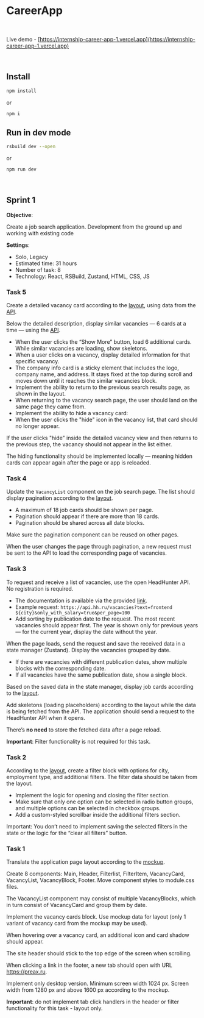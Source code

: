 # CareerApp

<br>

Live demo - [https://internship-career-app-1.vercel.app](https://internship-career-app-1.vercel.app)

<br>

## Install

```sh
npm install
```
or
```sh
npm i
```

## Run in dev mode

```sh
rsbuild dev --open
```
or
```sh
npm run dev
```

<br>

## Sprint 1

**Objective**:

Create a job search application. Development from the ground up and working with existing code

**Settings**:
+ Solo, Legacy
+ Estimated time: 31 hours
+ Number of task: 8
+ Technology: React, RSBuild, Zustand, HTML, CSS, JS

### Task 5

Create a detailed vacancy card according to the [layout](https://www.figma.com/design/VYUI4nmYxe4uIcwd1d4GQ3/Career-App.-1-sprint.-5-task?m=auto&t=5IxYMpyV8TeDAo4h-6), using data from the [API](https://dev.hh.ru/).

Below the detailed description, display similar vacancies — 6 cards at a time — using the [API](https://dev.hh.ru/). 

- When the user clicks the “Show More” button, load 6 additional cards. While similar vacancies are loading, show skeletons.
- When a user clicks on a vacancy, display detailed information for that specific vacancy.
- The company info card is a sticky element that includes the logo, company name, and address. It stays fixed at the top during scroll and moves down until it reaches the similar vacancies block.
- Implement the ability to return to the previous search results page, as shown in the layout.
- When returning to the vacancy search page, the user should land on the same page they came from.
- Implement the ability to hide a vacancy card:
- When the user clicks the "hide" icon in the vacancy list, that card should no longer appear.

If the user clicks "hide" inside the detailed vacancy view and then returns to the previous step, the vacancy should not appear in the list either.

The hiding functionality should be implemented locally — meaning hidden cards can appear again after the page or app is reloaded.

### Task 4

Update the `VacancyList` component on the job search page. The list should display pagination according to the [layout](https://www.figma.com/design/Lo2AXtYSyoMUE0vlAGhZuK/Career-App.-1-sprint.-4-task?m=auto&t=5IxYMpyV8TeDAo4h-6).

- A maximum of 18 job cards should be shown per page.
- Pagination should appear if there are more than 18 cards.
- Pagination should be shared across all date blocks.

Make sure the pagination component can be reused on other pages.

When the user changes the page through pagination, a new request must be sent to the API to load the corresponding page of vacancies.

### Task 3

To request and receive a list of vacancies, use the open HeadHunter API. No registration is required.

- The documentation is available via the provided [link](https://api.hh.ru/openapi/redoc#tag/Poisk-vakansij/operation/get-vacancies).
- Example request: `https://api.hh.ru/vacancies?text=frontend ${city}&only_with_salary=true&per_page=100`
- Add sorting by publication date to the request. The most recent vacancies should appear first. The year is shown only for previous years — for the current year, display the date without the year.

When the page loads, send the request and save the received data in a state manager (Zustand). Display the vacancies grouped by date.

- If there are vacancies with different publication dates, show multiple blocks with the corresponding date.
- If all vacancies have the same publication date, show a single block.

Based on the saved data in the state manager, display job cards according to the [layout](https://www.figma.com/design/Gg5551ZnkWqX4rmsymLeZi/Career-App.-1-sprint.-3-task?m=auto&t=5IxYMpyV8TeDAo4h-6).

Add skeletons (loading placeholders) according to the layout while the data is being fetched from the API.
The application should send a request to the HeadHunter API when it opens.

There’s **no need** to store the fetched data after a page reload.

**Important**: Filter functionality is not required for this task.

### Task 2

According to the [layout](https://www.figma.com/design/g5BMgCayMBLgUkNHhc4M1Y/Career-App.-1-sprint.-2-task?m=auto&t=5IxYMpyV8TeDAo4h-6), create a filter block with options for city, employment type, and additional filters. The filter data should be taken from the layout.

- Implement the logic for opening and closing the filter section.
- Make sure that only one option can be selected in radio button groups, and multiple options can be selected in checkbox groups.
- Add a custom-styled scrollbar inside the additional filters section.

Important: You don’t need to implement saving the selected filters in the state or the logic for the “clear all filters” button.

### Task 1

Translate the application page layout according to the [mockup](https://www.figma.com/file/6HkVxXvjbAj2X5Og4p2GAM/Career-App.-4-sprint.-1-task?type=design&node-id=1-2&mode=design&t=5DXgio77tNd2KKBV-0).

Create 8 components: Main, Header, Filterlist, FilterItem, VacancyCard, VacancyList, VacancyBlock, Footer. Move component styles to module.css files.

The VacancyList component may consist of multiple VacancyBlocks, which in turn consist of VacancyCard and group them by date.

Implement the vacancy cards block. Use mockup data for layout (only 1 variant of vacancy card from the mockup may be used).

When hovering over a vacancy card, an additional icon and card shadow should appear.

The site header should stick to the top edge of the screen when scrolling.

When clicking a link in the footer, a new tab should open with URL https://preax.ru.

Implement only desktop version. Minimum screen width 1024 px. Screen width from 1280 px and above 1600 px according to the mockup.

**Important**: do not implement tab click handlers in the header or filter functionality for this task - layout only.